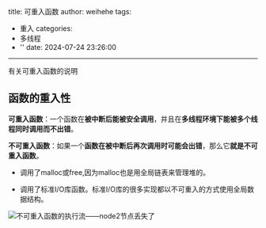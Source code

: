 title: 可重入函数
author: weihehe
tags:
  - 重入
categories:
  - 多线程
  - ''
date: 2024-07-24 23:26:00
---
有关可重入函数的说明
<!--more-->

## 函数的重入性

**可重入函数**：一个函数在**被中断后能被安全调用**，并且在**多线程环境下能被多个线程同时调用而不出错**。

**不可重入函数**：如果一个**函数在被中断后再次调用时可能会出错**，那么它**就是不可重入函数**。

- 调用了malloc或free,因为malloc也是用全局链表来管理堆的。

- 调用了标准I/O库函数。标准I/O库的很多实现都以不可重入的方式使用全局数据结构。

![不可重入函数的执行流——node2节点丢失了](/images/执行流.png)

